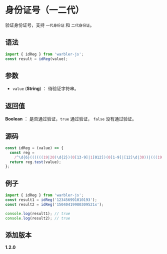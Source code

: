 # 身份证号（一二代）

验证身份证号，支持 `一代身份证` 和 `二代身份证`。

## 语法

```js
import { idReg } from 'warbler-js';
const result = idReg(value);
```

## 参数

- `value` (**String**) ： 待验证字符串。

## 返回值

**Boolean** ： 是否通过验证，`true` 通过验证， `false` 没有通过验证。

## 源码

```js
const idReg = (value) => {
  const reg =
    /^\d{6}((((((19|20)\d{2})(0[13-9]|1[012])(0[1-9]|[12]\d|30))|(((19|20)\d{2})(0[13578]|1[02])31)|((19|20)\d{2})02(0[1-9]|1\d|2[0-8])|((((19|20)([13579][26]|[2468][048]|0[48]))|(2000))0229))\d{3})|((((\d{2})(0[13-9]|1[012])(0[1-9]|[12]\d|30))|((\d{2})(0[13578]|1[02])31)|((\d{2})02(0[1-9]|1\d|2[0-8]))|(([13579][26]|[2468][048]|0[048])0229))\d{2}))(\d|X|x)$/;
  return reg.test(value);
};
```

## 例子

```js
import { idReg } from 'warbler-js';
const result1 = idReg('123456991010193');
const result2 = idReg('15040419980309521x');

console.log(result1); // true
console.log(result2); // true
```

## 添加版本

**1.2.0**
